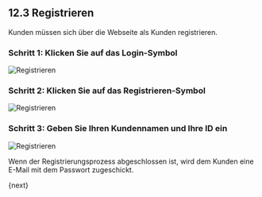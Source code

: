 ## 12.3 Registrieren

Kunden müssen sich über die Webseite als Kunden registrieren.

### Schritt 1: Klicken Sie auf das Login-Symbol

![Registrieren]({{docs_base_url}}/assets/old_images/erpnext/customer-portal-sign-up-1.png)

### Schritt 2: Klicken Sie auf das Registrieren-Symbol

![Registrieren]({{docs_base_url}}/assets/old_images/erpnext/customer-portal-sign-up-2.png)

### Schritt 3: Geben Sie Ihren Kundennamen und Ihre ID ein

![Registrieren]({{docs_base_url}}/assets/old_images/erpnext/customer-portal-sign-up-3.png)

Wenn der Registrierungsprozess abgeschlossen ist, wird dem Kunden eine E-Mail mit dem Passwort zugeschickt.

{next}
